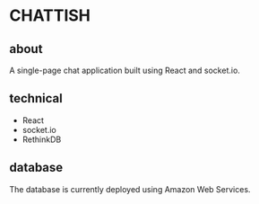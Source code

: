 # CHATTISH

## about
A single-page chat application built using React and socket.io.

## technical
- React
- socket.io
- RethinkDB

## database
The database is currently deployed using Amazon Web Services.
